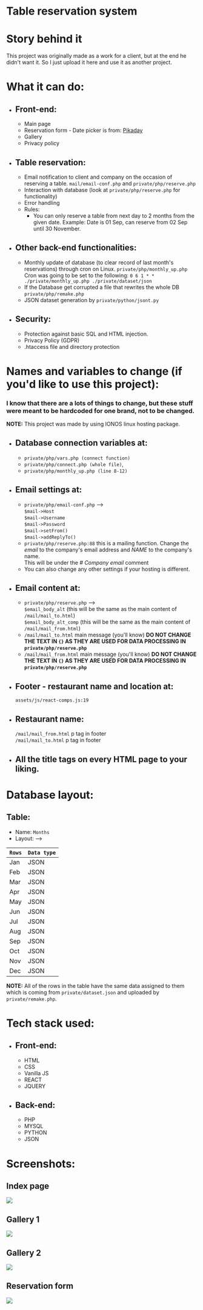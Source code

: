 # Table reservation system

# Story behind it
This project was originally made as a work for a client, but at the end he didn't want it.
So I just upload it here and use it as another project.

# What it can do:
- ## Front-end:
  - Main page
  - Reservation form - Date picker is from: <a href="https://github.com/Pikaday/Pikaday">Pikaday</a>
  - Gallery
  - Privacy policy
- ## Table reservation:
  - Email notification to client and company on the occasion of reserving a table. `mail/email-conf.php` and `private/php/reserve.php`
  - Interaction with database (look at `private/php/reserve.php` for functionality)
  - Error handling
  - Rules:
    - You can only reserve a table from next day to 2 months from the given date. Example: Date is 01 Sep, can reserve from 02 Sep until 30 November.
- ## Other back-end functionalities:
  - Monthly update of database (to clear record of last month's reservations) through cron on Linux. `private/php/monthly_up.php`<br>
  Cron was going to be set to the following: `0 6 1 * * ./private/monthly_up.php ./private/dataset/json`
  - If the Database get corrupted a file that rewrites the whole DB `private/php/remake.php`
  - JSON dataset generation by `private/python/jsont.py`
- ## Security:
  - Protection against basic SQL and HTML injection.
  - Privacy Policy (GDPR)
  - .htaccess file and directory protection

# Names and variables to change (if you'd like to use this project):
### I know that there are a lots of things to change, but these stuff were meant to be hardcoded for one brand, not to be changed.
**NOTE:** This project was made by using IONOS linux hosting package.
  - ## Database connection variables at:<br>
    - `private/php/vars.php (connect function)`<br>
    - `private/php/connect.php (whole file)`,<br>
    - `private/php/monthly_up.php (line 8-12)`
  - ## Email settings at:<br>
    - `private/php/email-conf.php` --> <br>`$mail->Host`<br> `$mail->Username`<br>`$mail->Password`<br>`$mail->setFrom()`<br>
    `$mail->addReplyTo()`
    - `private/php/reserve.php:88` this is a mailing function. Change the *email* to the company's email address and *NAME* to the company's name.<br> This will be under the *# Company email* comment
    - You can also change any other settings if your hosting is different.
  - ## Email content at:
    - `private/php/reserve.php` --> <br> `$email_body_alt` (this will be the same as the main content of `/mail/mail_to.html`)<br>
    `$email_body_alt_comp` (this will be the same as the main content of `/mail/mail_from.html`)
    - `/mail/mail_to.html` main message (you'll know) **DO NOT CHANGE THE TEXT IN `{}` AS THEY ARE USED FOR DATA PROCESSING IN `private/php/reserve.php`**
    - `/mail/mail_from.html` main message (you'll know) **DO NOT CHANGE THE TEXT IN `{}` AS THEY ARE USED FOR DATA PROCESSING IN `private/php/reserve.php`**
  - ## Footer -  restaurant name and location at: <br>
    `assets/js/react-comps.js:19`
  - ## Restaurant name: <br>
    `/mail/mail_from.html` p tag in footer <br>
    `/mail/mail_to.html` p tag in footer
  - ## All the title tags on every HTML page to your liking.

# Database layout:
## Table:
  - Name: `Months`
  - Layout: -->

| `Rows`              | `Data type` |
| ------------------- | ----------- |
|         Jan         |    JSON     |
|         Feb         |    JSON     |
|         Mar         |    JSON     |
|         Apr         |    JSON     |
|         May         |    JSON     |
|         Jun         |    JSON     |
|         Jul         |    JSON     |
|         Aug         |    JSON     |
|         Sep         |    JSON     |
|         Oct         |    JSON     |
|         Nov         |    JSON     |
|         Dec         |    JSON     |

**NOTE:** All of the rows in the table have the same data assigned to them which is coming from `private/dataset.json` and uploaded by `private/remake.php`.

# Tech stack used:
- ## Front-end:
  - HTML
  - CSS
  - Vanilla JS
  - REACT
  - JQUERY
- ## Back-end:
  - PHP
  - MYSQL
  - PYTHON
  - JSON

# Screenshots:
## Index page
![](screenshots/page1.png)
##  Gallery 1
![](screenshots/gallery1.png)
## Gallery 2
![](screenshots/gallery2.png)
## Reservation form
![](screenshots/form.png)
